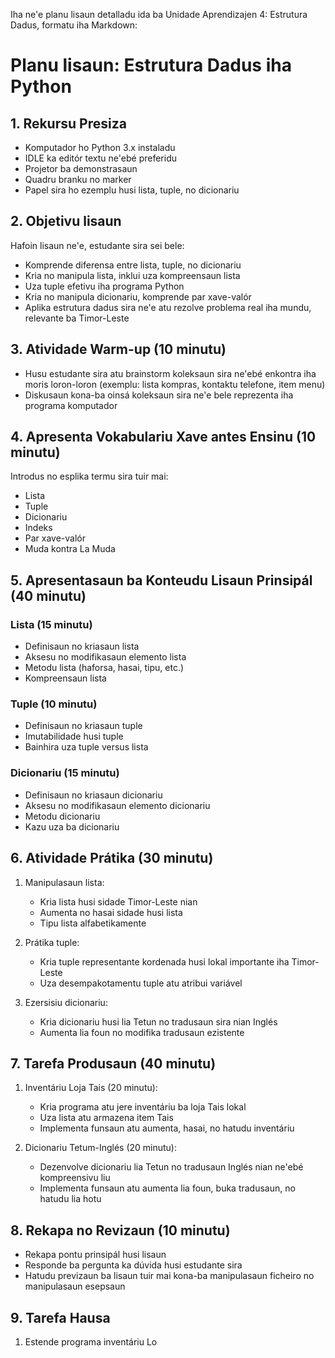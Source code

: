Iha ne'e planu lisaun detalladu ida ba Unidade Aprendizajen 4: Estrutura Dadus, formatu iha Markdown:

# Planu lisaun: Estrutura Dadus iha Python

## 1. Rekursu Presiza

- Komputador ho Python 3.x instaladu
- IDLE ka editór textu ne'ebé preferidu
- Projetor ba demonstrasaun
- Quadru branku no marker
- Papel sira ho ezemplu husi lista, tuple, no dicionariu

## 2. Objetivu lisaun

Hafoin lisaun ne'e, estudante sira sei bele:
- Komprende diferensa entre lista, tuple, no dicionariu
- Kria no manipula lista, inklui uza kompreensaun lista
- Uza tuple efetivu iha programa Python
- Kria no manipula dicionariu, komprende par xave-valór
- Aplika estrutura dadus sira ne'e atu rezolve problema real iha mundu, relevante ba Timor-Leste

## 3. Atividade Warm-up (10 minutu)

- Husu estudante sira atu brainstorm koleksaun sira ne'ebé enkontra iha moris loron-loron (exemplu: lista kompras, kontaktu telefone, item menu)
- Diskusaun kona-ba oinsá koleksaun sira ne'e bele reprezenta iha programa komputador

## 4. Apresenta Vokabulariu Xave antes Ensinu (10 minutu)

Introdus no esplika termu sira tuir mai:
- Lista
- Tuple
- Dicionariu
- Indeks
- Par xave-valór
- Muda kontra La Muda

## 5. Apresentasaun ba Konteudu Lisaun Prinsipál (40 minutu)

### Lista (15 minutu)
- Definisaun no kriasaun lista
- Aksesu no modifikasaun elemento lista
- Metodu lista (haforsa, hasai, tipu, etc.)
- Kompreensaun lista

### Tuple (10 minutu)
- Definisaun no kriasaun tuple
- Imutabilidade husi tuple
- Bainhira uza tuple versus lista

### Dicionariu (15 minutu)
- Definisaun no kriasaun dicionariu
- Aksesu no modifikasaun elemento dicionariu
- Metodu dicionariu
- Kazu uza ba dicionariu

## 6. Atividade Prátika (30 minutu)

1. Manipulasaun lista:
   - Kria lista husi sidade Timor-Leste nian
   - Aumenta no hasai sidade husi lista
   - Tipu lista alfabetikamente

2. Prátika tuple:
   - Kria tuple representante kordenada husi lokal importante iha Timor-Leste
   - Uza desempakotamentu tuple atu atribui variável

3. Ezersisiu dicionariu:
   - Kria dicionariu husi lia Tetun no tradusaun sira nian Inglés
   - Aumenta lia foun no modifika tradusaun ezistente

## 7. Tarefa Produsaun (40 minutu)

1. Inventáriu Loja Tais (20 minutu):
   - Kria programa atu jere inventáriu ba loja Tais lokal
   - Uza lista atu armazena item Tais
   - Implementa funsaun atu aumenta, hasai, no hatudu inventáriu

2. Dicionariu Tetum-Inglés (20 minutu):
   - Dezenvolve dicionariu lia Tetun no tradusaun Inglés nian ne'ebé kompreensivu liu
   - Implementa funsaun atu aumenta lia foun, buka tradusaun, no hatudu lia hotu

## 8. Rekapa no Revizaun (10 minutu)

- Rekapa pontu prinsipál husi lisaun
- Responde ba pergunta ka dúvida husi estudante sira
- Hatudu previzaun ba lisaun tuir mai kona-ba manipulasaun ficheiro no manipulasaun esepsaun

## 9. Tarefa Hausa

1. Estende programa inventáriu Lo